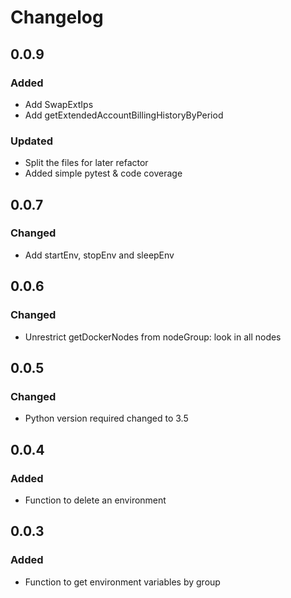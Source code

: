 # Changelog
## 0.0.9
### Added
- Add SwapExtIps
- Add getExtendedAccountBillingHistoryByPeriod
### Updated
- Split the files for later refactor
- Added simple pytest & code coverage

## 0.0.7
### Changed
- Add startEnv, stopEnv and sleepEnv

## 0.0.6
### Changed
- Unrestrict getDockerNodes from nodeGroup: look in all nodes

## 0.0.5
### Changed
- Python version required changed to 3.5

## 0.0.4
### Added
- Function to delete an environment

## 0.0.3
### Added
- Function to get environment variables by group

